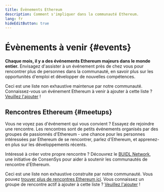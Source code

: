 ```yaml
---
title: Évènements Ethereum
description: Comment s'impliquer dans la communauté Ethereum.
lang: fr
hideEditButton: true
---
```


# Évènements à venir {#events}

**Chaque mois, il y a des événements Ethereum majeurs dans le monde entier.** Envisagez d'assister à un événement près de chez vous pour rencontrer plus de personnes dans la communauté, en savoir plus sur les opportunités d'emploi et développer de nouvelles compétences.

<UpcomingEventsList/>

Ceci est une liste non exhaustive maintenue par notre communauté. Connaissez-vous un événement Ethereum à venir à ajouter à cette liste ? [Veuillez l'ajouter](https://github.com/ethereum/ethereum-org-website/blob/dev/src/data/community-events.json) !

## Rencontres Ethereum {#meetups}

Vous ne voyez pas d'événement qui vous convient ? Essayez de rejoindre une rencontre. Les rencontres sont de petits événements organisés par des groupes de passionnés d'Ethereum - une chance pour les personnes intéressées par Ethereum de se rencontrer, parlez d'Ethereum, et apprenez-en plus sur les développements récents.

<MeetupList />

Intéressé à créer votre propre rencontre ? Découvrez le [BUIDL Network](https://consensys.net/developers/buidlnetwork/), une initiative de ConsenSys pour aider à soutenir les communautés de rencontre d'Ethereum.

Ceci est une liste non exhaustive construite par notre communauté. Vous pouvez [trouver plus de rencontres Ethereum ici](https://www.meetup.com/topics/ethereum/). Vous connaissez un groupe de rencontre actif à ajouter à cette liste ? [Veuillez l'ajouter](https://github.com/ethereum/ethereum-org-website/blob/dev/src/data/community-meetups.json) !
